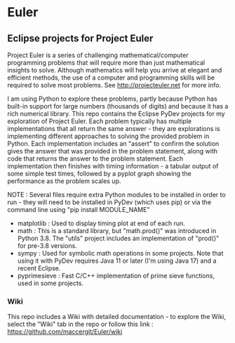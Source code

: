 # Euler
## Eclipse projects for Project Euler
Project Euler is a series of challenging mathematical/computer programming problems that will require more than just mathematical insights to solve. Although mathematics will help you arrive at elegant and efficient methods, the use of a computer and programming skills will be required to solve most problems. See http://projecteuler.net for more info.

I am using Python to explore these problems, partly because Python has built-in support for large numbers (thousands of digits) and because it has a rich numerical library. This repo contains the Eclipse PyDev projects for my exploration of Project Euler.  Each problem typically has multiple implementations that all return the same answer - they are explorations is implementing different approaches to solving the provided problem in Python.  Each implementation includes an "assert" to confirm the solution gives the answer that was provided in the problem statement, along with code that returns the answer to the problem statement.  Each implementation then finishes with timing information - a tabular output of some simple test times, followed by a pyplot graph showing the performance as the problem scales up.

NOTE : Several files require extra Python modules to be installed in order to run - they will need to be installed in PyDev (which uses pip) or via the command line using "pip install MODULE_NAME"

- matplotlib : Used to display timing plot at end of each run.
- math : This is a standard library, but "math.prod()" was introduced in Python 3.8.  The "utils" project includes an implementation of "prod()" for pre-3.8 versions.
- sympy : Used for symbolic math operations in some projects.  Note that using it with PyDev requires Java 11 or later (I'm using Java 17) and a recent Eclipse.
- pyprimesieve : Fast C/C++ implementation of prime sieve functions, used in some projects.
### Wiki
This repo includes a Wiki with detailed documentation - to explore the Wiki, select the "Wiki" tab in the repo or follow this link : https://github.com/maccergit/Euler/wiki

